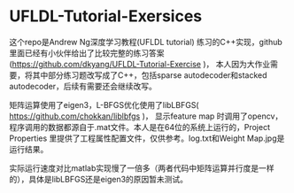 UFLDL-Tutorial-Exersices
========================

这个repo是Andrew Ng深度学习教程(UFLDL tutorial) 练习的C++实现，github里面已经有小伙伴给出了比较完整的练习答案(https://github.com/dkyang/UFLDL-Tutorial-Exercise )， 本人因为大作业需要，将其中部分练习题改写成了C++，包括sparse autodecoder和stacked autodecoder，后续有需要还会继续改写。

矩阵运算使用了eigen3，L-BFGS优化使用了libLBFGS( https://github.com/chokkan/liblbfgs )， 显示feature map 时调用了opencv，程序调用的数据都源自于.mat文件。本人是在64位的系统上运行的，Project Properties 里提供了工程属性配置文件，仅供参考。log.txt和Weight Map.jpg是运行结果。

实际运行速度对比matlab实现慢了一倍多（两者代码中矩阵运算并行度是一样的），具体是libLBFGS还是eigen3的原因暂未测试。
